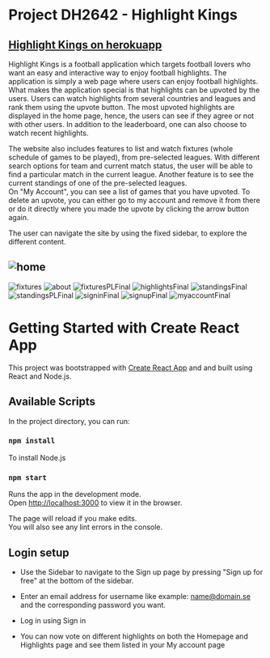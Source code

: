 # Project DH2642 - Highlight Kings
## [Highlight Kings on herokuapp](https://highlightkings.herokuapp.com/)
Highlight Kings is a football application which targets football lovers who want an easy and interactive way to enjoy football highlights. The application is simply a web page where users can enjoy football highlights. What makes the application special is that highlights can be upvoted by the users. Users can watch highlights from several countries and leagues and rank them using the upvote button. The most upvoted highlights are displayed in the home page, hence, the users can see if they agree or not with other users. In addition to the leaderboard, one can also choose to watch recent highlights. 

The website also includes features to list and watch fixtures (whole schedule of games to be played), from pre-selected leagues. With different search options for team and current match status, the user will be able to find a particular match in the current league. Another feature is to see the current standings of one of the pre-selected leagues.   
On "My Account", you can see a list of games that you have upvoted. To delete an upvote, you can either go to my account and remove it from there or do it directly where you made the upvote by clicking the arrow button again.  

The user can navigate the site by using the fixed sidebar, to explore the different content.


![home](https://gits-15.sys.kth.se/vvik/highlightkings/blob/master/src/images/homeFinal.png)
---
![fixtures](https://gits-15.sys.kth.se/vvik/highlightkings/blob/master/src/images/fixturesFinal.png)
![about](https://gits-15.sys.kth.se/vvik/highlightkings/blob/master/src/images/aboutusFinal.png)
![fixturesPLFinal](https://gits-15.sys.kth.se/vvik/highlightkings/blob/master/src/images/fixturesPLFinal.png)
![highlightsFinal](https://gits-15.sys.kth.se/vvik/highlightkings/blob/master/src/images/highlightsFinal.png)
![standingsFinal](https://gits-15.sys.kth.se/vvik/highlightkings/blob/master/src/images/standingsFinal.png)
![standingsPLFinal](https://gits-15.sys.kth.se/vvik/highlightkings/blob/master/src/images/standingsPLFinal.png)
![signinFinal](https://gits-15.sys.kth.se/vvik/highlightkings/blob/master/src/images/signinFinal.png)
![signupFinal](https://gits-15.sys.kth.se/vvik/highlightkings/blob/master/src/images/signupFinal.png)
![myaccountFinal](https://gits-15.sys.kth.se/vvik/highlightkings/blob/master/src/images/myaccountFinal.png)

# Getting Started with Create React App

This project was bootstrapped with [Create React App](https://github.com/facebook/create-react-app) and and built using React and Node.js.

## Available Scripts

In the project directory, you can run:

### `npm install`

To install Node.js 

### `npm start`

Runs the app in the development mode.\
Open [http://localhost:3000](http://localhost:3000) to view it in the browser.

The page will reload if you make edits.\
You will also see any lint errors in the console.

## Login setup

* Use the Sidebar to navigate to the Sign up page by pressing "Sign up for free" at the bottom of the sidebar.

* Enter an email address for username like example: name@domain.se and the corresponding password you want.

* Log in using Sign in

* You can now vote on different highlights on both the Homepage and Highlights page and see them listed in your My account page
